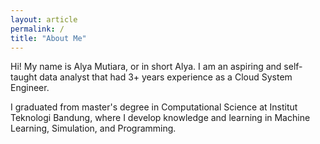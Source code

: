 ```yaml
---
layout: article
permalink: /
title: "About Me"
---
```


Hi! My name is Alya Mutiara, or in short Alya. I am an aspiring and self-taught data analyst that had 3+ years experience as a Cloud System Engineer.

I graduated from master's degree in Computational Science at Institut Teknologi Bandung, where I develop knowledge and learning in Machine Learning, Simulation, and Programming.
